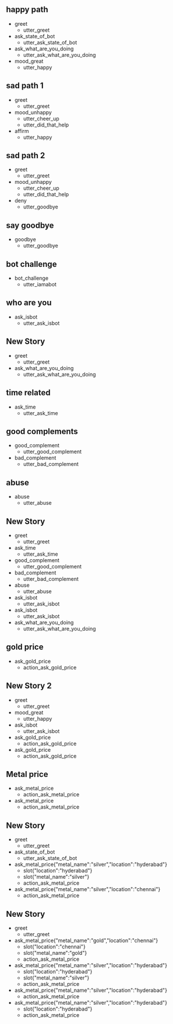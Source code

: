 ## happy path
* greet
  - utter_greet
* ask_state_of_bot
  - utter_ask_state_of_bot
* ask_what_are_you_doing
  - utter_ask_what_are_you_doing
* mood_great
  - utter_happy

## sad path 1
* greet
  - utter_greet
* mood_unhappy
  - utter_cheer_up
  - utter_did_that_help
* affirm
  - utter_happy

## sad path 2
* greet
  - utter_greet
* mood_unhappy
  - utter_cheer_up
  - utter_did_that_help
* deny
  - utter_goodbye

## say goodbye
* goodbye
  - utter_goodbye

## bot challenge
* bot_challenge
  - utter_iamabot

## who are you
* ask_isbot
  - utter_ask_isbot

## New Story
* greet
    - utter_greet
* ask_what_are_you_doing
    - utter_ask_what_are_you_doing

## time related
* ask_time
  - utter_ask_time

## good complements
* good_complement
  - utter_good_complement
* bad_complement
  - utter_bad_complement

## abuse
* abuse
  - utter_abuse

## New Story

* greet
    - utter_greet
* ask_time
    - utter_ask_time
* good_complement
    - utter_good_complement
* bad_complement
    - utter_bad_complement
* abuse
    - utter_abuse
* ask_isbot
    - utter_ask_isbot
* ask_isbot
    - utter_ask_isbot
* ask_what_are_you_doing
    - utter_ask_what_are_you_doing

## gold price
* ask_gold_price
    - action_ask_gold_price

## New Story 2

* greet
    - utter_greet
* mood_great
    - utter_happy
* ask_isbot
    - utter_ask_isbot
* ask_gold_price
    - action_ask_gold_price
* ask_gold_price
    - action_ask_gold_price

## Metal price
* ask_metal_price
    - action_ask_metal_price
* ask_metal_price
    - action_ask_metal_price

## New Story

* greet
    - utter_greet
* ask_state_of_bot
    - utter_ask_state_of_bot
* ask_metal_price{"metal_name":"silver","location":"hyderabad"}
    - slot{"location":"hyderabad"}
    - slot{"metal_name":"silver"}
    - action_ask_metal_price
* ask_metal_price{"metal_name":"silver","location":"chennai"}
    - action_ask_metal_price

## New Story

* greet
    - utter_greet
* ask_metal_price{"metal_name":"gold","location":"chennai"}
    - slot{"location":"chennai"}
    - slot{"metal_name":"gold"}
    - action_ask_metal_price
* ask_metal_price{"metal_name":"silver","location":"hyderabad"}
    - slot{"location":"hyderabad"}
    - slot{"metal_name":"silver"}
    - action_ask_metal_price
* ask_metal_price{"metal_name":"silver","location":"hyderabad"}
    - action_ask_metal_price
* ask_metal_price{"metal_name":"silver","location":"hyderabad"}
    - slot{"location":"hyderabad"}
    - action_ask_metal_price
